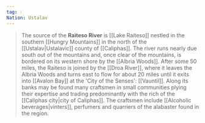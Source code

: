```yaml
---
tag: 💧
Nation: Ustalav
---
```

> The source of the **Raiteso River** is [[Lake Raiteso]] nestled in the southern [[Hungry Mountains]] in the north of the [[Ustalav|Ustalavic]] county of [[Caliphas]]. The river runs nearly due south out of the mountains and, once clear of the mountains, is bordered on its western shore by the [[Albria Woods]]. After some 50 miles, the Raiteso is joined by the [[Droa River]], where it leaves the Albria Woods and turns east to flow for about 20 miles until it exits into [[Avalon Bay]] at the 'City of the Senses': [[Vauntil]].
> Along its banks may be found many craftsmen in small communities plying their expertise and trading predominantly with the rich of the [[Caliphas city|city of Caliphas]]. The craftsmen include [[Alcoholic beverages|vinters]], perfumers and quarriers of the alabaster found in the region.








